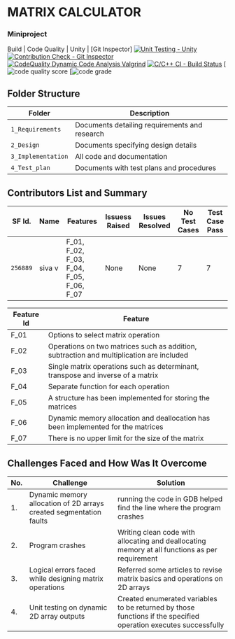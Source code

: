 # MATRIX CALCULATOR
### Miniproject 



Build | Code Quality | Unity | [Git Inspector]
[![Unit Testing - Unity](https://github.com/siva-18/stepin_library-management-system/actions/workflows/unity.yml/badge.svg)](https://github.com/siva-18/stepin_library-management-system/actions/workflows/unity.yml)
[![Contribution Check - Git Inspector](https://github.com/siva-18/stepin_library-management-system/actions/workflows/gitinspector.yml/badge.svg)](https://github.com/siva-18/stepin_library-management-system/actions/workflows/gitinspector.yml)
[![CodeQuality Dynamic Code Analysis Valgrind](https://github.com/siva-18/stepin_library-management-system/actions/workflows/CodeQuality_Dynamic.yml/badge.svg)](https://github.com/siva-18/stepin_library-management-system/actions/workflows/CodeQuality_Dynamic.yml)
[![C/C++ CI - Build Status](https://github.com/siva-18/stepin_library-management-system/actions/workflows/c-cpp.yml/badge.svg)](https://github.com/siva-18/stepin_library-management-system/actions/workflows/c-cpp.yml)
[![code quality score](https://www.code-inspector.com/project/28297/score/svg)
[![code grade](https://www.code-inspector.com/project/28297/status/svg)

## Folder Structure
Folder             | Description
-------------------| -----------------------------------------
`1_Requirements`   | Documents detailing requirements and research
`2_Design`         | Documents specifying design details
`3_Implementation` | All code and documentation
`4_Test_plan`      | Documents with test plans and procedures

## Contributors List and Summary

SF Id. |  Name   |    Features    | Issuess Raised |Issues Resolved|No Test Cases|Test Case Pass
-------|---------|----------------|----------------|---------------|-------------|--------------
`256889` | siva v | F_01, F_02, F_03, F_04, F_05, F_06, F_07   | None    | None   |7  |7    

| Feature Id | Feature |
| -----------|---------|
|F_01| Options to select matrix operation|
|F_02| Operations on two matrices such as addition, subtraction and multiplication are included|
|F_03| Single matrix operations such as determinant, transpose and inverse of a matrix |
|F_04| Separate function for each operation |
|F_05| A structure has been implemented for storing the matrices|
|F_06| Dynamic memory allocation and deallocation has been implemented for the matrices|
|F_07|  There is no upper limit for the size of the matrix|

## Challenges Faced and How Was It Overcome

| No. | Challenge | Solution
|-----|-----------|--------
|1. | Dynamic memory allocation of 2D arrays created segmentation faults| running the code in GDB helped find the line where the program crashes
|2. | Program crashes | Writing clean code with allocating and deallocating memory at all functions as per requirement|
|3. | Logical errors faced while designing matrix operations| Referred some articles to revise matrix basics and operations on 2D arrays
|4. | Unit testing on dynamic 2D array outputs| Created enumerated variables to be returned by those functions if the specified operation executes successfully

